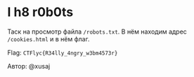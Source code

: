 # I h8 r0b0ts

Таск на просмотр файла `/robots.txt`. В нём находим адрес `/cookies.html` и в нём флаг.

Flag: `CTFlyc{R34lly_4ngry_w3bm4573r}`

Автор: @xusaj
